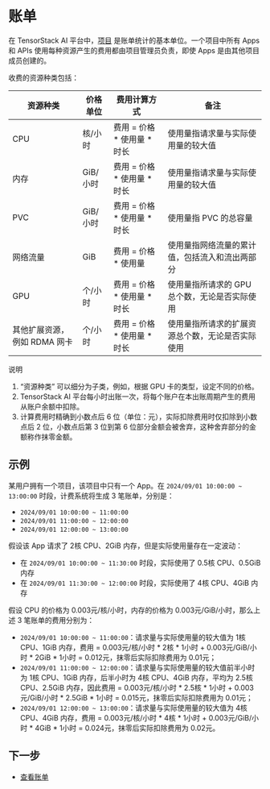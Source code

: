 # 账单

在 TensorStack AI 平台中，[项目](./project.md) 是账单统计的基本单位。一个项目中所有 Apps 和 APIs 使用每种资源产生的费用都由项目管理员负责，即使 Apps 是由其他项目成员创建的。

收费的资源种类包括：

| 资源种类                     | 价格单位 | 费用计算方式                | 备注                                             |
| ---------------------------- | -------- | --------------------------- | ------------------------------------------------ |
| CPU                          | 核/小时  | 费用 = 价格 * 使用量 * 时长 | 使用量指请求量与实际使用量的较大值               |
| 内存                         | GiB/小时 | 费用 = 价格 * 使用量 * 时长 | 使用量指请求量与实际使用量的较大值               |
| PVC                          | GiB/小时 | 费用 = 价格 * 使用量 * 时长 | 使用量指 PVC 的总容量                            |
| 网络流量                     | GiB      | 费用 = 价格 * 使用量        | 使用量指网络流量的累计值，包括流入和流出两部分   |
| GPU                          | 个/小时  | 费用 = 价格 * 使用量 * 时长 | 使用量指所请求的 GPU 总个数，无论是否实际使用    |
| 其他扩展资源，例如 RDMA 网卡 | 个/小时  | 费用 = 价格 * 使用量 * 时长 | 使用量指所请求的扩展资源总个数，无论是否实际使用 |

<aside class="note explanation">
<div class="title">说明</div>

1. “资源种类” 可以细分为子类，例如，根据 GPU 卡的类型，设定不同的价格。
1. TensorStack AI 平台每小时出账一次，将每个账户在本出账周期产生的费用从账户余额中扣除。
1. 计算费用时精确到小数点后 6 位（单位：元），实际扣除费用时仅扣除到小数点后 2 位，小数点后第 3 位到第 6 位部分金额会被舍弃，这种舍弃部分的金额称作抹零金额。

</aside>

## 示例

某用户拥有一个项目，该项目中只有一个 App。在 `2024/09/01 10:00:00 ~ 13:00:00` 时段，计费系统将生成 3 笔账单，分别是：

* `2024/09/01 10:00:00 ~ 11:00:00`
* `2024/09/01 11:00:00 ~ 12:00:00`
* `2024/09/01 12:00:00 ~ 13:00:00`

假设该 App 请求了 2核 CPU、2GiB 内存，但是实际使用量存在一定波动：

* 在 `2024/09/01 10:00:00 ~ 11:30:00` 时段，实际使用了 0.5核 CPU、0.5GiB 内存
* 在 `2024/09/01 11:30:00 ~ 12:00:00` 时段，实际使用了 4核 CPU、4GiB 内存

假设 CPU 的价格为 0.003元/核/小时，内存的价格为 0.003元/GiB/小时，那么上述 3 笔账单的费用分别为：

* `2024/09/01 10:00:00 ~ 11:00:00`：请求量与实际使用量的较大值为 1核 CPU、1GiB 内存，费用 = 0.003元/核/小时 * 2核 * 1小时 + 0.003元/GiB/小时 * 2GiB * 1小时 = 0.012元，抹零后实际扣除费用为 0.01元；
* `2024/09/01 11:00:00 ~ 12:00:00`：请求量与实际使用量的较大值前半小时为 1核 CPU、1GiB 内存，后半小时为 4核 CPU、4GiB 内存，平均为 2.5核 CPU、2.5GiB 内存，因此费用 = 0.003元/核/小时 * 2.5核 * 1小时 + 0.003元/GiB/小时 * 2.5GiB * 1小时 = 0.015元，抹零后实际扣除费用为 0.01元；
* `2024/09/01 12:00:00 ~ 13:00:00`：请求量与实际使用量的较大值为 4核 CPU、4GiB 内存，费用 = 0.003元/核/小时 * 4核 * 1小时 + 0.003元/GiB/小时 * 4GiB * 1小时 = 0.024元，抹零后实际扣除费用为 0.02元。

## 下一步

- [查看账单](../guide/account/view-bill.md)
